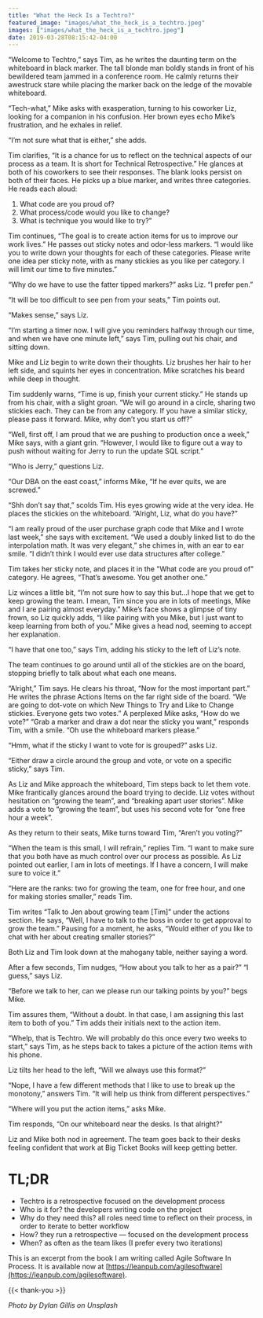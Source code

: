 ```yaml
---
title: "What the Heck Is a Techtro?"
featured_image: "images/what_the_heck_is_a_techtro.jpeg"
images: ["images/what_the_heck_is_a_techtro.jpeg"]
date: 2019-03-28T08:15:42-04:00
---
```


“Welcome to Techtro,” says Tim, as he writes the daunting term on the whiteboard in black marker. The tall blonde man boldly stands in front of his bewildered team jammed in a conference room. He calmly returns their awestruck stare while placing the marker back on the ledge of the movable whiteboard.

“Tech-what,” Mike asks with exasperation, turning to his coworker Liz, looking for a companion in his confusion. Her brown eyes echo Mike’s frustration, and he exhales in relief.

“I’m not sure what that is either,” she adds.

Tim clarifies, “It is a chance for us to reflect on the technical aspects of our process as a team. It is short for Technical Retrospective.” He glances at both of his coworkers to see their responses. The blank looks persist on both of their faces. He picks up a blue marker, and writes three categories. He reads each aloud:

1. What code are you proud of?
2. What process/code would you like to change?
3. What is technique you would like to try?”

Tim continues, “The goal is to create action items for us to improve our work lives.” He passes out sticky notes and odor-less markers. “I would like you to write down your thoughts for each of these categories. Please write one idea per sticky note, with as many stickies as you like per category. I will limit our time to five minutes.”

“Why do we have to use the fatter tipped markers?” asks Liz. “I prefer pen.”

“It will be too difficult to see pen from your seats,” Tim points out.

“Makes sense,” says Liz.

“I’m starting a timer now. I will give you reminders halfway through our time, and when we have one minute left,” says Tim, pulling out his chair, and sitting down.

Mike and Liz begin to write down their thoughts. Liz brushes her hair to her left side, and squints her eyes in concentration. Mike scratches his beard while deep in thought.

Tim suddenly warns, “Time is up, finish your current sticky.” He stands up from his chair, with a slight groan. “We will go around in a circle, sharing two stickies each. They can be from any category. If you have a similar sticky, please pass it forward. Mike, why don’t you start us off?”

“Well, first off, I am proud that we are pushing to production once a week,” Mike says, with a giant grin. “However, I would like to figure out a way to push without waiting for Jerry to run the update SQL script.”

“Who is Jerry,” questions Liz.

“Our DBA on the east coast,” informs Mike, “If he ever quits, we are screwed.”

“Shh don’t say that,” scolds Tim. His eyes growing wide at the very idea. He places the stickies on the whiteboard. “Alright, Liz, what do you have?”

“I am really proud of the user purchase graph code that Mike and I wrote last week,” she says with excitement. “We used a doubly linked list to do the interpolation math. It was very elegant,” she chimes in, with an ear to ear smile. “I didn’t think I would ever use data structures after college.”

Tim takes her sticky note, and places it in the "What code are you proud of" category. He agrees, “That’s awesome. You get another one.”

Liz winces a little bit, “I’m not sure how to say this but…I hope that we get to keep growing the team. I mean, Tim since you are in lots of meetings, Mike and I are pairing almost everyday.” Mike’s face shows a glimpse of tiny frown, so Liz quickly adds, “I like pairing with you Mike, but I just want to keep learning from both of you.” Mike gives a head nod, seeming to accept her explanation.

“I have that one too,” says Tim, adding his sticky to the left of Liz’s note.

The team continues to go around until all of the stickies are on the board, stopping briefly to talk about what each one means.

“Alright,” Tim says. He clears his throat, “Now for the most important part.” He writes the phrase Actions Items on the far right side of the board. “We are going to dot-vote on which New Things to Try and Like to Change stickies. Everyone gets two votes.” A perplexed Mike asks, “How do we vote?”
“Grab a marker and draw a dot near the sticky you want,” responds Tim, with a smile. “Oh use the whiteboard markers please.”

“Hmm, what if the sticky I want to vote for is grouped?” asks Liz.

“Either draw a circle around the group and vote, or vote on a specific sticky,” says Tim.

As Liz and Mike approach the whiteboard, Tim steps back to let them vote. Mike frantically glances around the board trying to decide. Liz votes without hesitation on “growing the team”, and “breaking apart user stories”. Mike adds a vote to “growing the team”, but uses his second vote for “one free hour a week”.

As they return to their seats, Mike turns toward Tim, “Aren’t you voting?”

“When the team is this small, I will refrain,” replies Tim. “I want to make sure that you both have as much control over our process as possible. As Liz pointed out earlier, I am in lots of meetings. If I have a concern, I will make sure to voice it.”

“Here are the ranks: two for growing the team, one for free hour, and one for making stories smaller,” reads Tim.

Tim writes “Talk to Jen about growing team [Tim]” under the actions section. He says, “Well, I have to talk to the boss in order to get approval to grow the team.” Pausing for a moment, he asks, “Would either of you like to chat with her about creating smaller stories?”

Both Liz and Tim look down at the mahogany table, neither saying a word.

After a few seconds, Tim nudges, “How about you talk to her as a pair?”
“I guess,” says Liz.

“Before we talk to her, can we please run our talking points by you?” begs Mike.

Tim assures them, “Without a doubt. In that case, I am assigning this last item to both of you.” Tim adds their initials next to the action item.

“Whelp, that is Techtro. We will probably do this once every two weeks to start,” says Tim, as he steps back to takes a picture of the action items with his phone.

Liz tilts her head to the left, “Will we always use this format?”

“Nope, I have a few different methods that I like to use to break up the monotony,” answers Tim. “It will help us think from different perspectives.”

“Where will you put the action items,” asks Mike.

Tim responds, “On our whiteboard near the desks. Is that alright?”

Liz and Mike both nod in agreement. The team goes back to their desks feeling confident that work at Big Ticket Books will keep getting better.

# TL;DR
- Techtro is a retrospective focused on the development process
- Who is it for? the developers writing code on the project
- Why do they need this? all roles need time to reflect on their process, in order to iterate to better workflow
- How? they run a retrospective — focused on the development process
- When? as often as the team likes (I prefer every two iterations)

This is an excerpt from the book I am writing called Agile Software In Process. It is available now at [https://leanpub.com/agilesoftware](https://leanpub.com/agilesoftware).

{{< thank-you >}}

*Photo by Dylan Gillis on Unsplash*